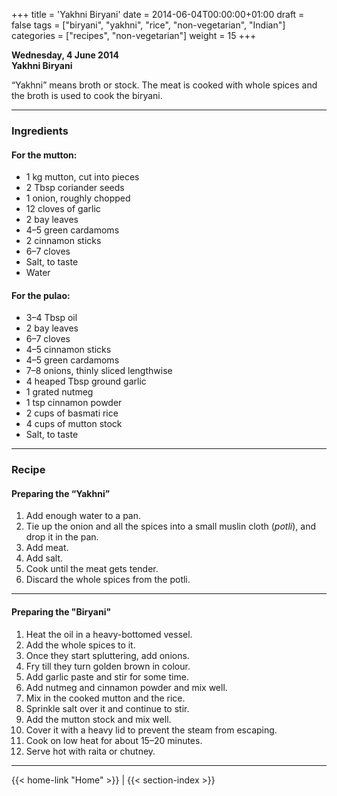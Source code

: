 +++
title = 'Yakhni Biryani'
date = 2014-06-04T00:00:00+01:00
draft = false
tags = ["biryani", "yakhni", "rice", "non-vegetarian", "Indian"]
categories = ["recipes", "non-vegetarian"]
weight = 15
+++

**Wednesday, 4 June 2014**  
**Yakhni Biryani**

“Yakhni” means broth or stock. The meat is cooked with whole spices and the broth is used to cook the biryani.

---

### Ingredients

#### For the mutton:
- 1 kg mutton, cut into pieces  
- 2 Tbsp coriander seeds  
- 1 onion, roughly chopped  
- 12 cloves of garlic  
- 2 bay leaves  
- 4–5 green cardamoms  
- 2 cinnamon sticks  
- 6–7 cloves  
- Salt, to taste  
- Water  

#### For the pulao:
- 3–4 Tbsp oil  
- 2 bay leaves  
- 6–7 cloves  
- 4–5 cinnamon sticks  
- 4–5 green cardamoms  
- 7–8 onions, thinly sliced lengthwise  
- 4 heaped Tbsp ground garlic  
- 1 grated nutmeg  
- 1 tsp cinnamon powder  
- 2 cups of basmati rice  
- 4 cups of mutton stock  
- Salt, to taste  

---

### Recipe

#### Preparing the “Yakhni”

1. Add enough water to a pan.  
2. Tie up the onion and all the spices into a small muslin cloth (*potli*), and drop it in the pan.  
3. Add meat.  
4. Add salt.  
5. Cook until the meat gets tender.  
6. Discard the whole spices from the potli.

---

#### Preparing the "Biryani"

1. Heat the oil in a heavy-bottomed vessel.  
2. Add the whole spices to it.  
3. Once they start spluttering, add onions.  
4. Fry till they turn golden brown in colour.  
5. Add garlic paste and stir for some time.  
6. Add nutmeg and cinnamon powder and mix well.  
7. Mix in the cooked mutton and the rice.  
8. Sprinkle salt over it and continue to stir.  
9. Add the mutton stock and mix well.  
10. Cover it with a heavy lid to prevent the steam from escaping.  
11. Cook on low heat for about 15–20 minutes.  
12. Serve hot with raita or chutney.

---
{{< home-link "Home" >}} | {{< section-index >}}
